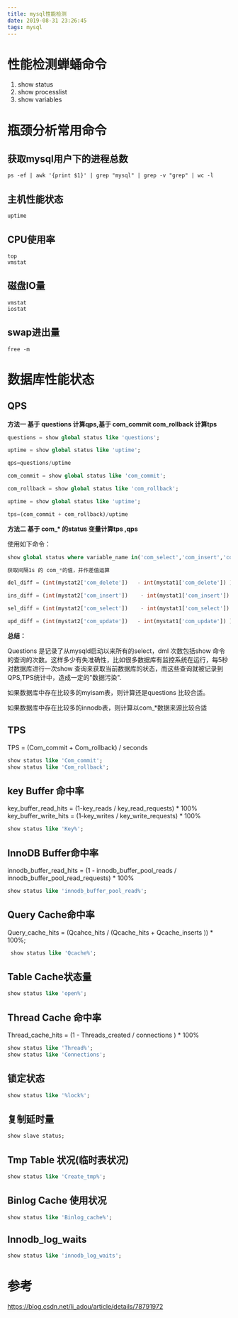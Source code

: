 ```yaml
---
title: mysql性能检测
date: 2019-08-31 23:26:45
tags: mysql
---
```


# 性能检测蝉蛹命令

1. show status
2. show processlist
3. show variables

# 瓶颈分析常用命令

## 获取mysql用户下的进程总数

```shell
ps -ef | awk '{print $1}' | grep "mysql" | grep -v "grep" | wc -l
```

## 主机性能状态

```shell
uptime
```

## CPU使用率

```shell
top
vmstat
```

## 磁盘IO量

```shell
vmstat
iostat
```

## swap进出量

```shell
free -m
```

# 数据库性能状态

## QPS

**方法一 基于 questions  计算qps,基于  com_commit  com_rollback 计算tps**

```sql
questions = show global status like 'questions';

uptime = show global status like 'uptime';

qps=questions/uptime
```

```sql
com_commit = show global status like 'com_commit';

com_rollback = show global status like 'com_rollback';

uptime = show global status like 'uptime';

tps=(com_commit + com_rollback)/uptime
```

**方法二  基于 com_\* 的status 变量计算tps ,qps**

使用如下命令：

```sql
show global status where variable_name in('com_select','com_insert','com_delete','com_update');

获取间隔1s 的 com_*的值，并作差值运算

del_diff = (int(mystat2['com_delete'])   - int(mystat1['com_delete']) ) / diff

ins_diff = (int(mystat2['com_insert'])    - int(mystat1['com_insert']) ) / diff

sel_diff = (int(mystat2['com_select'])    - int(mystat1['com_select']) ) / diff

upd_diff = (int(mystat2['com_update'])   - int(mystat1['com_update']) ) / diff


```

**总结：**

Questions 是记录了从mysqld启动以来所有的select，dml 次数包括show 命令的查询的次数。这样多少有失准确性，比如很多数据库有监控系统在运行，每5秒对数据库进行一次show 查询来获取当前数据库的状态，而这些查询就被记录到QPS,TPS统计中，造成一定的"数据污染".

如果数据库中存在比较多的myisam表，则计算还是questions 比较合适。

如果数据库中存在比较多的innodb表，则计算以com_*数据来源比较合适

## TPS

TPS = (Com_commit + Com_rollback) / seconds 

```sql
show status like 'Com_commit'; 
show status like 'Com_rollback';
```

## key Buffer 命中率

key_buffer_read_hits = (1-key_reads / key_read_requests) * 100% 
key_buffer_write_hits = (1-key_writes / key_write_requests) * 100%

```sql
show status like 'Key%';
```

## InnoDB Buffer命中率

innodb_buffer_read_hits = (1 - innodb_buffer_pool_reads / innodb_buffer_pool_read_requests) * 100%

```sql
show status like 'innodb_buffer_pool_read%';
```

## Query Cache命中率

Query_cache_hits = (Qcahce_hits / (Qcache_hits + Qcache_inserts )) * 100%;

```sql
 show status like 'Qcache%';
```

## Table Cache状态量

```sql
show status like 'open%';
```

## Thread Cache 命中率

Thread_cache_hits = (1 - Threads_created / connections ) * 100%

```sql
show status like 'Thread%';
show status like 'Connections';
```

## 锁定状态

```sql
show status like '%lock%';
```

## 复制延时量

```sql
show slave status;
```

## Tmp Table 状况(临时表状况)

```sql
show status like 'Create_tmp%';
```

## Binlog Cache 使用状况 

```sql
show status like 'Binlog_cache%';
```

## Innodb_log_waits

```SQL
show status like 'innodb_log_waits';
```







# 参考

<https://blog.csdn.net/li_adou/article/details/78791972>

